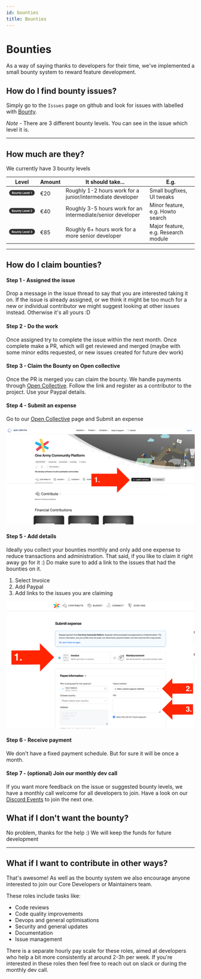 ```yaml
---
id: bounties
title: Bounties
---
```


# Bounties

As a way of saying thanks to developers for their time, we've implemented a small bounty system to reward feature development.


## How do I find bounty issues?

Simply go to the `Issues` page on github and look for issues with labelled with [Bounty](https://github.com/ONEARMY/community-platform/issues).

_Note_ - There are 3 different bounty levels. You can see in the issue which level it is.

---

## How much are they?

We currently have 3 bounty levels

| Level | Amount | It should take...                                           | E.g.                                |
| ----- | ------ | ----------------------------------------------------------- | ----------------------------------- |
| ![bounty label](images/bounty1.png)       | €20    | Roughly 1-2 hours work for a junior/intermediate developer  | Small bugfixes, UI tweaks           |
| ![bounty label](images/bounty2.png)      | €40    | Roughly 3-5 hours work for an intermediate/senior developer | Minor feature, e.g. Howto search    |
| ![bounty label](images/bounty3.png)      | €85    | Roughly 6+ hours work for a more senior developer           | Major feature, e.g. Research module |

---

## How do I claim bounties?

#### Step 1 - Assigned the issue

Drop a message in the issue thread to say that you are interested taking it on. If the issue is already assigned, or we think it might be too much for a new or individual contributor we might suggest looking at other issues instead. Otherwise it's all yours :D

#### Step 2 - Do the work

Once assigned try to complete the issue within the next month. Once complete make a PR, which will get reviewed and merged (maybe with some minor edits requested, or new issues created for future dev work)

#### Step 3 - Claim the Bounty on Open collective

Once the PR is merged you can claim the bounty. We handle payments through [Open Collective](https://opencollective.com/onearmy). Follow the link and register as a contributor to the project. Use your Paypal details.

#### Step 4 - Submit an expense

Go to our [Open Collective](https://opencollective.com/onearmy) page and Submit an expense

![open collective](images/open_collective_01.jpg)


#### Step 5 - Add details

Ideally you collect your bounties monthly and only add one expense to reduce transactions and administration. That said, if you like to claim it right away go for it :) Do make sure to add a link to the issues that had the bounties on it.
1. Select Invoice
2. Add Paypal
3. Add links to the issues you are claiming

![bounty label](images/open_collective_02.jpg)



#### Step 6 - Receive payment
We don't have a fixed payment schedule. But for sure it will be once a month.

#### Step 7 - (optional) Join our monthly dev call

If you want more feedback on the issue or suggested bounty levels, we have a monthly call welcome for all developers to join. Have a look on our [Discord Events](https://discordapp.com/invite/SSBrzeR) to join the next one.


## What if I don't want the bounty?

No problem, thanks for the help :) We will keep the funds for future development

---

## What if I want to contribute in other ways?

That's awesome! As well as the bounty system we also encourage anyone interested to join our Core Developers or Maintainers team.

These roles include tasks like:

- Code reviews
- Code quality improvements
- Devops and general optimisations
- Security and general updates
- Documentation
- Issue management

There is a separate hourly pay scale for these roles, aimed at developers who help a bit more consistently at around 2-3h per week. If you're interested in these roles then feel free to reach out on slack or during the monthly dev call.
